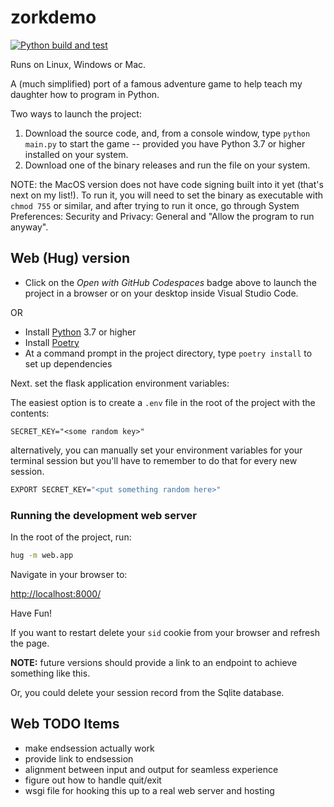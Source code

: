 # zorkdemo

[![Python build and test](https://github.com/bcorfman/zorkdemo/actions/workflows/build-test.yml/badge.svg)](https://github.com/bcorfman/zorkdemo/actions/workflows/build-test.yml)

Runs on Linux, Windows or Mac.

A (much simplified) port of a famous adventure game to help teach my daughter how to program in Python.

Two ways to launch the project:

1. Download the source code, and, from a console window, type `python main.py` to start the game -- provided you have Python 3.7 or higher installed on your system.
2. Download one of the binary releases and run the file on your system.

NOTE: the MacOS version does not have code signing built into it yet (that's next on my list!). To run it, you will need to set the binary as executable with `chmod 755` or similar, and after trying to run it once, go through System Preferences: Security and Privacy: General and "Allow the program to run anyway".

## Web (Hug) version

* Click on the *Open with GitHub Codespaces* badge above to launch the project in a browser or on your desktop inside Visual Studio Code.

OR

* Install [Python](https://www.python.org) 3.7 or higher
* Install [Poetry](https://python-poetry.org)
* At a command prompt in the project directory, type `poetry install` to set up dependencies

Next. set the flask application environment variables:

The easiest option is to create a `.env` file in the root of the project with the contents:

```config
SECRET_KEY="<some random key>"
```

alternatively, you can manually set your environment variables for your terminal session but you'll have to remember to do that for every new session.

```sh
EXPORT SECRET_KEY="<put something random here>"
```

### Running the development web server

In the root of the project, run:

```sh
hug -m web.app
```

Navigate in your browser to:

[http://localhost:8000/](http://localhost:8000/)

Have Fun!

If you want to restart delete your `sid` cookie from your browser and refresh the page.

**NOTE:** future versions should provide a link to an endpoint to achieve something like this.

Or, you could delete your session record from the Sqlite database.

## Web TODO Items

- make endsession actually work
- provide link to endsession
- alignment between input and output for seamless experience
- figure out how to handle quit/exit
- wsgi file for hooking this up to a real web server and hosting
